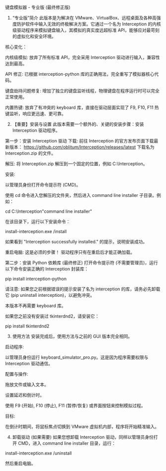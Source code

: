 键盘模拟器 - 专业版 (最终修正版)
1. “专业版”简介
此版本是为解决在 VMware、VirtualBox、远程桌面及各种高强度防护软件中输入无效的终极解决方案。它通过一个名为 Interception 的内核级驱动程序来模拟键盘输入，其模拟的真实度远超标准 API，能够应对最苛刻的虚拟化和安全环境。

核心变化：

内核级模拟: 放弃了所有标准 API，完全采用 Interception 驱动进行输入，兼容性达到最高。

API 修正: 已根据 interception-python 库的正确用法，完全重写了模拟器核心代码。

键盘劫持问题修复: 增加了独立的键盘监听线程，物理键盘在程序运行时可以完全正常使用。

内置热键: 放弃了有冲突的 keyboard 库，直接在驱动层面实现了 F9, F10, F11 热键监听，响应更迅速、更可靠。

2. 【重要】安装与设置
此版本需要一个额外的、关键的安装步骤：安装 Interception 驱动程序。

第一步：安装 Interception 驱动
下载: 前往 Interception 的官方发布页面下载最新版本：
https://github.com/oblitum/Interception/releases/latest
下载名为 Interception.zip 的文件。

解压: 将 Interception.zip 解压到一个固定的位置，例如 C:\Interception。

安装:

以管理员身份打开命令提示符 (CMD)。

使用 cd 命令进入您解压的文件夹，然后进入 command line installer 子目录。例如：

cd C:\Interception\"command line installer"

在该目录下，运行以下安装命令：

install-interception.exe /install

如果看到 "Interception successfully installed." 的提示，说明安装成功。

重启电脑: 这是必须的步骤！ 驱动程序只有在重启后才能正确加载。

第二步：安装 Python 依赖库 (最终修正)
打开命令提示符 (不需要管理员)，运行以下命令安装正确的 Interception 封装库：

pip install interception-python

请注意: 如果您之前根据错误的提示安装了名为 interception 的库，请务必先卸载它 (pip uninstall interception)，以避免冲突。

本版本不再需要 keyboard 库。

如果您之前没有安装过 tkinterdnd2，请安装它：

pip install tkinterdnd2

3. 使用方法
安装完成后，使用方法与之前的 GUI 版本完全相同。

启动程序:

以管理员身份运行 keyboard_simulator_pro.py。这是因为程序需要权限与 Interception 驱动通信。

配置与操作:

拖放文件或输入文本。

设置延迟和倒计时。

使用 F9 (开始), F10 (停止), F11 (暂停/恢复) 或界面按钮来控制模拟过程。

目标:

在倒计时期间，将鼠标焦点切换到 VMware 虚拟机内部，程序将开始精准输入。

4. 卸载驱动 (如果需要)
如果您想卸载 Interception 驱动，同样以管理员身份打开 CMD，进入 command line installer 目录，运行：

install-interception.exe /uninstall

然后重启电脑。